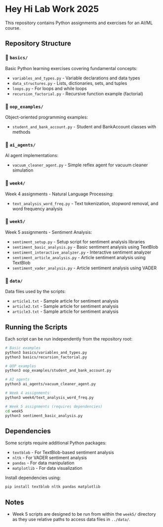 # Hey Hi Lab Work 2025

This repository contains Python assignments and exercises for an AI/ML course.

## Repository Structure

### 📁 `basics/`
Basic Python learning exercises covering fundamental concepts:
- `variables_and_types.py` - Variable declarations and data types
- `data_structures.py` - Lists, dictionaries, sets, and tuples
- `loops.py` - For loops and while loops
- `recursion_factorial.py` - Recursive function example (factorial)

### 📁 `oop_examples/`
Object-oriented programming examples:
- `student_and_bank_account.py` - Student and BankAccount classes with methods

### 📁 `ai_agents/`
AI agent implementations:
- `vacuum_cleaner_agent.py` - Simple reflex agent for vacuum cleaner simulation

### 📁 `week4/`
Week 4 assignments - Natural Language Processing:
- `text_analysis_word_freq.py` - Text tokenization, stopword removal, and word frequency analysis

### 📁 `week5/`
Week 5 assignments - Sentiment Analysis:
- `sentiment_setup.py` - Setup script for sentiment analysis libraries
- `sentiment_basic_analysis.py` - Basic sentiment analysis using TextBlob
- `sentiment_interactive_analyzer.py` - Interactive sentiment analyzer
- `sentiment_article_analysis.py` - Article sentiment analysis using TextBlob
- `sentiment_vader_analysis.py` - Article sentiment analysis using VADER

### 📁 `data/`
Data files used by the scripts:
- `article1.txt` - Sample article for sentiment analysis
- `article2.txt` - Sample article for sentiment analysis
- `article3.txt` - Sample article for sentiment analysis

## Running the Scripts

Each script can be run independently from the repository root:

```bash
# Basic examples
python3 basics/variables_and_types.py
python3 basics/recursion_factorial.py

# OOP examples
python3 oop_examples/student_and_bank_account.py

# AI agents
python3 ai_agents/vacuum_cleaner_agent.py

# Week 4 assignments
python3 week4/text_analysis_word_freq.py

# Week 5 assignments (requires dependencies)
cd week5
python3 sentiment_basic_analysis.py
```

## Dependencies

Some scripts require additional Python packages:
- `textblob` - For TextBlob-based sentiment analysis
- `nltk` - For VADER sentiment analysis
- `pandas` - For data manipulation
- `matplotlib` - For data visualization

Install dependencies using:
```bash
pip install textblob nltk pandas matplotlib
```

## Notes

- Week 5 scripts are designed to be run from within the `week5/` directory as they use relative paths to access data files in `../data/`.
